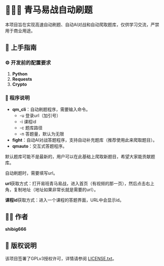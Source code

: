 # 🚀🚀🚀 青马易战自动刷题

本项目旨在实现高速自动刷题、自动AI对战和自动爬取题库，仅供学习交流，严禁用于商业用途。

## 🌟 上手指南

### ⚙️ 开发前的配置要求

1. **Python**
2. **Requests**
3. **Crypto**

### 📜 程序说明

- **qm_cli**：自动刷题程序，需要输入命令。
    - -u 登录url（加引号）
    - -i 课程id
    - -c 题库路径
    - -n 答题量，默认为无限
- **fight**：自动AI对战答题程序，支持自动补充题库（推荐使用此来爬取题目）。
- **qmauto**：交互式答题程序。

默认题库可能不是最新的，用户可以在此基础上爬取新题目，希望大家能贡献题库。

自动刷题时，需要填写url。

**url**获取方式：打开易班青马易战，进入首页（有视频的那一页），然后点击右上角，复制地址（地址如果非常长就是需要的url）。

**课程id**获取方式：进入一个课程的答题界面，URL中会显示id。


## 👨‍💻 作者

**shibig666**

## 📜 版权说明

该项目签署了GPLv3授权许可，详情请参阅 [LICENSE.txt](./LICENSE.txt)。
